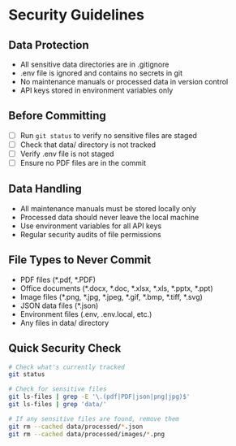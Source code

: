 # Security Guidelines

## Data Protection
-  All sensitive data directories are in .gitignore
-  .env file is ignored and contains no secrets in git
-  No maintenance manuals or processed data in version control
-  API keys stored in environment variables only

## Before Committing
- [ ] Run `git status` to verify no sensitive files are staged
- [ ] Check that data/ directory is not tracked
- [ ] Verify .env file is not staged
- [ ] Ensure no PDF files are in the commit

## Data Handling
- All maintenance manuals must be stored locally only
- Processed data should never leave the local machine
- Use environment variables for all API keys
- Regular security audits of file permissions

## File Types to Never Commit
- PDF files (*.pdf, *.PDF)
- Office documents (*.docx, *.doc, *.xlsx, *.xls, *.pptx, *.ppt)
- Image files (*.png, *.jpg, *.jpeg, *.gif, *.bmp, *.tiff, *.svg)
- JSON data files (*.json)
- Environment files (.env, .env.local, etc.)
- Any files in data/ directory

## Quick Security Check
```bash
# Check what's currently tracked
git status

# Check for sensitive files
git ls-files | grep -E '\.(pdf|PDF|json|png|jpg)$'
git ls-files | grep 'data/'

# If any sensitive files are found, remove them
git rm --cached data/processed/*.json
git rm --cached data/processed/images/*.png
```
